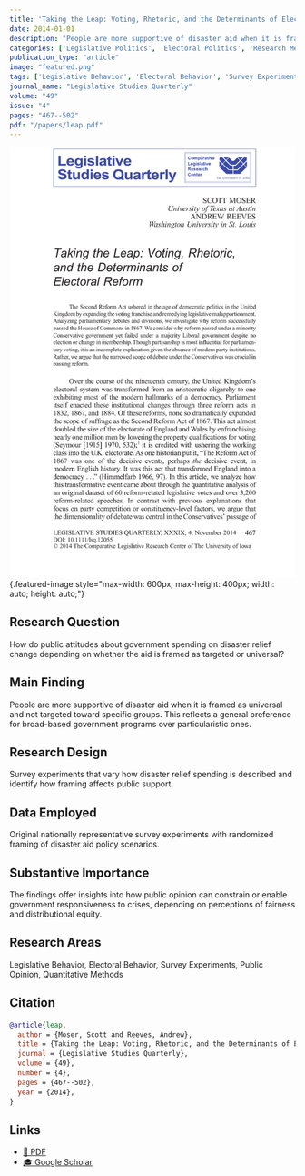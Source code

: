 ```yaml
---
title: 'Taking the Leap: Voting, Rhetoric, and the Determinants of Electoral Reform'
date: 2014-01-01
description: "People are more supportive of disaster aid when it is framed as universal and not targeted toward specific groups. This reflects a general preference for broad-based government programs over particularistic ones."
categories: ['Legislative Politics', 'Electoral Politics', 'Research Methods', 'Public Opinion', 'Quantitative Methods']
publication_type: "article"
image: "featured.png"
tags: ['Legislative Behavior', 'Electoral Behavior', 'Survey Experiments', 'Public Opinion', 'Quantitative Methods']
journal_name: "Legislative Studies Quarterly"
volume: "49"
issue: "4"
pages: "467--502"
pdf: "/papers/leap.pdf"
---
```


![](featured.png){.featured-image style="max-width: 600px; max-height: 400px; width: auto; height: auto;"}

## Research Question

How do public attitudes about government spending on disaster relief change depending on whether the aid is framed as targeted or universal?

## Main Finding

People are more supportive of disaster aid when it is framed as universal and not targeted toward specific groups. This reflects a general preference for broad-based government programs over particularistic ones.

## Research Design

Survey experiments that vary how disaster relief spending is described and identify how framing affects public support.

## Data Employed

Original nationally representative survey experiments with randomized framing of disaster aid policy scenarios.

## Substantive Importance

The findings offer insights into how public opinion can constrain or enable government responsiveness to crises, depending on perceptions of fairness and distributional equity.

## Research Areas

Legislative Behavior, Electoral Behavior, Survey Experiments, Public Opinion, Quantitative Methods

## Citation

```bibtex
@article{leap,
  author = {Moser, Scott and Reeves, Andrew},
  title = {Taking the Leap: Voting, Rhetoric, and the Determinants of Electoral Reform},
  journal = {Legislative Studies Quarterly},
  volume = {49},
  number = {4},
  pages = {467--502},
  year = {2014},
}
```

## Links

- [📄 PDF](/papers/leap.pdf)
- [🎓 Google Scholar](https://scholar.google.com/scholar?q=Taking%20the%20Leap%3A%20Voting%2C%20Rhetoric%2C%20and%20the%20Determinants%20of%20Electoral%20Reform)